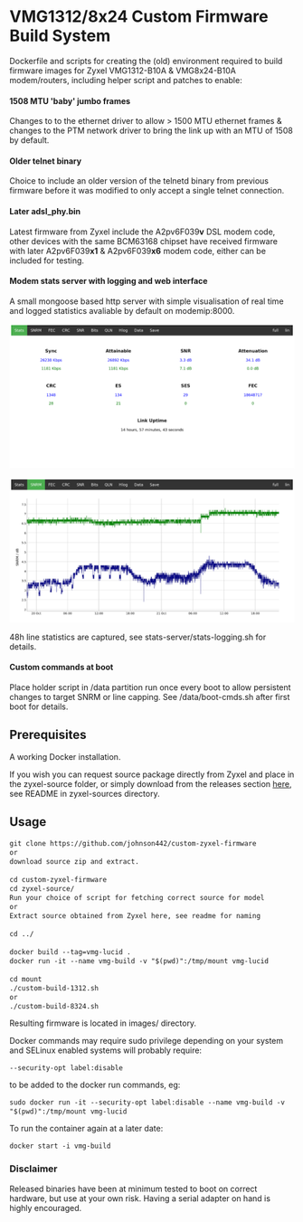 # VMG1312/8x24 Custom Firmware Build System
 
Dockerfile and scripts for creating the (old) environment required to build firmware images for Zyxel VMG1312-B10A & VMG8x24-B10A modem/routers, including helper script and patches to enable:
 
#### 1508 MTU 'baby' jumbo frames
Changes to to the ethernet driver to allow > 1500 MTU ethernet frames & changes to the PTM network driver to bring the link up with an MTU of 1508 by default.
 
#### Older telnet binary
Choice to include an older version of the telnetd binary from previous firmware before it was modified to only accept a single telnet connection.
 
#### Later adsl_phy.bin
Latest firmware from Zyxel include the A2pv6F039**v** DSL modem code, other devices with the same BCM63168 chipset have received firmware with later A2pv6F039**x1** & A2pv6F039**x6** modem code, either can be included for testing.
 
#### Modem stats server with logging and web interface
A small mongoose based http server with simple visualisation of real time and logged statistics avaliable by default on modemip:8000. 

![screen1](/stats-staging/screenshot1.png?raw=true "Stats screenshot1")

![screen2](/stats-staging/screenshot2.png?raw=true "Stats screenshot2")

48h line statistics are captured, see stats-server/stats-logging.sh for details.

#### Custom commands at boot

Place holder script in /data partition run once every boot to allow persistent changes to target SNRM or line capping. See /data/boot-cmds.sh after first boot for details.

## Prerequisites
 
A working Docker installation.
 
If you wish you can request source package directly from Zyxel and place in the zyxel-source folder, or simply download from the releases section [here](https://github.com/johnson442/zyxel-sources/releases), see README in zyxel-sources directory.
 

## Usage
 
```
git clone https://github.com/johnson442/custom-zyxel-firmware
or
download source zip and extract.
 
cd custom-zyxel-firmware
cd zyxel-source/
Run your choice of script for fetching correct source for model
or
Extract source obtained from Zyxel here, see readme for naming

cd ../
 
docker build --tag=vmg-lucid .
docker run -it --name vmg-build -v "$(pwd)":/tmp/mount vmg-lucid
 
cd mount
./custom-build-1312.sh
or
./custom-build-8324.sh
```

Resulting firmware is located in images/ directory.

Docker commands may require sudo privilege depending on your system and SELinux enabled systems will probably require:
```
--security-opt label:disable
```
to be added to the docker run commands, eg:
```
sudo docker run -it --security-opt label:disable --name vmg-build -v "$(pwd)":/tmp/mount vmg-lucid
```

To run the container again at a later date:

```
docker start -i vmg-build
```

### Disclaimer
Released binaries have been at minimum tested to boot on correct hardware, but use at your own risk. Having a serial adapter on hand is highly encouraged.
